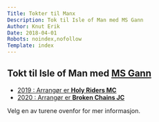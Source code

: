 ```yaml
---
Title: Tokter til Manx
Description: Tok til Isle of Man med MS Gann
Author: Knut Erik
Date: 2018-04-01
Robots: noindex,nofollow
Template: index
---
```


## Tokt til Isle of Man med [MS Gann](https://www.gann.no/hjem)

- [2019 : Arrangør er **Holy Riders MC**](./?2019_hr)
- [2020 : Arrangør er **Broken Chains JC**](./?2020_bc)

Velg en av turene ovenfor for mer informasjon.

